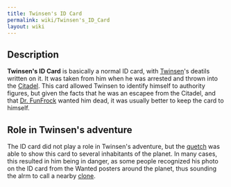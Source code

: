 ```yaml
---
title: Twinsen's ID Card
permalink: wiki/Twinsen's_ID_Card
layout: wiki
---
```


## Description

**Twinsen's ID Card** is basically a normal ID card, with
[Twinsen](Twinsen "wikilink")'s deatils written on it. It was taken from
him when he was arrested and thrown into the
[Citadel](Citadel "wikilink"). This card allowed Twinsen to identify
himself to authority figures, but given the facts that he was an escapee
from the Citadel, and that [Dr. FunFrock](Dr._FunFrock "wikilink")
wanted him dead, it was usually better to keep the card to himself.

## Role in Twinsen's adventure

The ID card did not play a role in Twinsen's adventure, but the
[quetch](quetch "wikilink") was able to show this card to several
inhabitants of the planet. In many cases, this resulted in him being in
danger, as some people recognized his photo on the ID card from the
Wanted posters around the planet, thus sounding the alrm to call a
nearby [clone](clone "wikilink").
